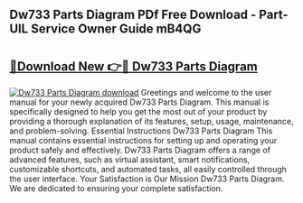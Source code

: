 ## Dw733 Parts Diagram PDf Free Download - Part-UlL Service Owner Guide mB4QG

# <h2><a href="http://dfm5m0.blite.top/?on=Dw733+Parts+Diagram">🔗Download New 👉🔴 Dw733 Parts Diagram</a></h2>

[![Dw733 Parts Diagram download](https://i.imgur.com/lujVjoI.png)](http://dfm5m0.blite.top/?on=Dw733+Parts+Diagram)
Greetings and welcome to the user manual for your newly acquired Dw733 Parts Diagram. This manual is specifically designed to help you get the most out of your product by providing a thorough explanation of its features, setup, usage, maintenance, and problem-solving. Essential Instructions Dw733 Parts Diagram This manual contains essential instructions for setting up and operating your product safely and effectively. Dw733 Parts Diagram offers a range of advanced features, such as virtual assistant, smart notifications, customizable shortcuts, and automated tasks, all easily controlled through the user interface. Your Satisfaction is Our Mission Dw733 Parts Diagram. We are dedicated to ensuring your complete satisfaction.
